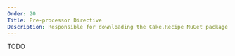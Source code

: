 ```yaml
---
Order: 20
Title: Pre-processor Directive
Description: Responsible for downloading the Cake.Recipe NuGet package
---
```


TODO
